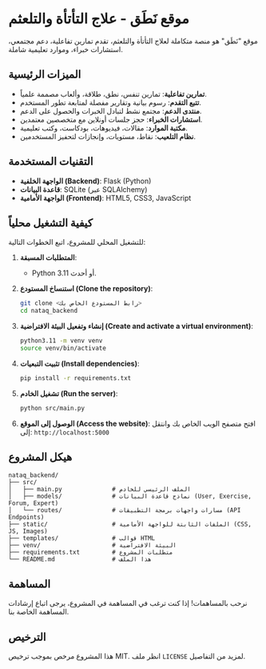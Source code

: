 # موقع نَطَق - علاج التأتأة والتلعثم

موقع "نَطَق" هو منصة متكاملة لعلاج التأتأة والتلعثم، تقدم تمارين تفاعلية، دعم مجتمعي، استشارات خبراء، وموارد تعليمية شاملة.

## الميزات الرئيسية

- **تمارين تفاعلية**: تمارين تنفس، نطق، طلاقة، وألعاب مصممة علمياً.
- **تتبع التقدم**: رسوم بيانية وتقارير مفصلة لمتابعة تطور المستخدم.
- **منتدى الدعم**: مجتمع نشط لتبادل الخبرات والحصول على الدعم.
- **استشارات الخبراء**: حجز جلسات أونلاين مع متخصصين معتمدين.
- **مكتبة الموارد**: مقالات، فيديوهات، بودكاست، وكتب تعليمية.
- **نظام التلعيب**: نقاط، مستويات، وإنجازات لتحفيز المستخدمين.

## التقنيات المستخدمة

- **الواجهة الخلفية (Backend)**: Flask (Python)
- **قاعدة البيانات**: SQLite (عبر SQLAlchemy)
- **الواجهة الأمامية (Frontend)**: HTML5, CSS3, JavaScript

## كيفية التشغيل محلياً

للتشغيل المحلي للمشروع، اتبع الخطوات التالية:

1.  **المتطلبات المسبقة**:
    -   Python 3.11 أو أحدث.

2.  **استنساخ المستودع (Clone the repository)**:
    ```bash
    git clone <رابط المستودع الخاص بك>
    cd nataq_backend
    ```

3.  **إنشاء وتفعيل البيئة الافتراضية (Create and activate a virtual environment)**:
    ```bash
    python3.11 -m venv venv
    source venv/bin/activate
    ```

4.  **تثبيت التبعيات (Install dependencies)**:
    ```bash
    pip install -r requirements.txt
    ```

5.  **تشغيل الخادم (Run the server)**:
    ```bash
    python src/main.py
    ```

6.  **الوصول إلى الموقع (Access the website)**:
    افتح متصفح الويب الخاص بك وانتقل إلى: `http://localhost:5000`

## هيكل المشروع

```
nataq_backend/
├── src/
│   ├── main.py              # الملف الرئيسي للخادم
│   ├── models/              # نماذج قاعدة البيانات (User, Exercise, Forum, Expert)
│   └── routes/              # مسارات واجهات برمجة التطبيقات (API Endpoints)
├── static/                  # الملفات الثابتة للواجهة الأمامية (CSS, JS, Images)
├── templates/               # قوالب HTML
├── venv/                    # البيئة الافتراضية
├── requirements.txt         # متطلبات المشروع
└── README.md                # هذا الملف
```

## المساهمة

نرحب بالمساهمات! إذا كنت ترغب في المساهمة في المشروع، يرجى اتباع إرشادات المساهمة الخاصة بنا.

## الترخيص

هذا المشروع مرخص بموجب ترخيص MIT. انظر ملف `LICENSE` لمزيد من التفاصيل.

